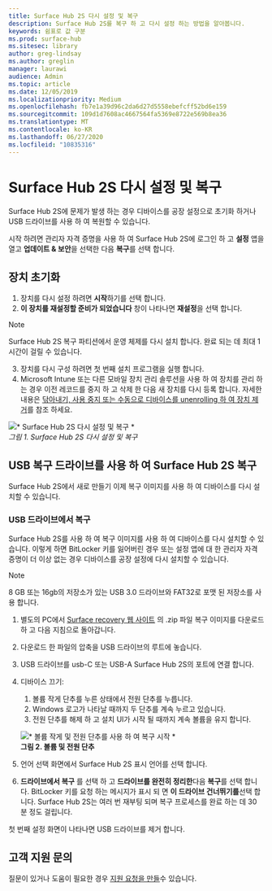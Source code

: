 ```yaml
---
title: Surface Hub 2S 다시 설정 및 복구
description: Surface Hub 2S를 복구 하 고 다시 설정 하는 방법을 알아봅니다.
keywords: 쉼표로 값 구분
ms.prod: surface-hub
ms.sitesec: library
author: greg-lindsay
ms.author: greglin
manager: laurawi
audience: Admin
ms.topic: article
ms.date: 12/05/2019
ms.localizationpriority: Medium
ms.openlocfilehash: fb7e1a39d96c2da6d27d5558ebefcff52bd6e159
ms.sourcegitcommit: 109d1d7608ac4667564fa5369e8722e569b8ea36
ms.translationtype: MT
ms.contentlocale: ko-KR
ms.lasthandoff: 06/27/2020
ms.locfileid: "10835316"
---
```

# Surface Hub 2S 다시 설정 및 복구

Surface Hub 2S에 문제가 발생 하는 경우 디바이스를 공장 설정으로 초기화 하거나 USB 드라이브를 사용 하 여 복원할 수 있습니다.

시작 하려면 관리자 자격 증명을 사용 하 여 Surface Hub 2S에 로그인 하 고 **설정** 앱을 열고 **업데이트 & 보안**을 선택한 다음 **복구**를 선택 합니다.

## 장치 초기화

1. 장치를 다시 설정 하려면 **시작**하기를 선택 합니다.
2. **이 장치를 재설정할 준비가 되었습니다** 창이 나타나면 **재설정**을 선택 합니다. 
  
  >[!NOTE]
  >Surface Hub 2S 복구 파티션에서 운영 체제를 다시 설치 합니다. 완료 되는 데 최대 1 시간이 걸릴 수 있습니다.
  
3. 장치를 다시 구성 하려면 첫 번째 설치 프로그램을 실행 합니다.
4. Microsoft Intune 또는 다른 모바일 장치 관리 솔루션을 사용 하 여 장치를 관리 하는 경우 이전 레코드를 중지 하 고 삭제 한 다음 새 장치를 다시 등록 합니다. 자세한 내용은 [닦아내기, 사용 중지 또는 수동으로 디바이스를 unenrolling 하 여 장치 제거](https://docs.microsoft.com/intune/devices-wipe)를 참조 하세요.

![* Surface Hub 2S 다시 설정 및 복구 *](images/sh2-reset.png)<br>
*그림 1. Surface Hub 2S 다시 설정 및 복구* 

## USB 복구 드라이브를 사용 하 여 Surface Hub 2S 복구

Surface Hub 2S에서 새로 만들기 이제 복구 이미지를 사용 하 여 디바이스를 다시 설치할 수 있습니다.

### USB 드라이브에서 복구

Surface Hub 2S를 사용 하 여 복구 이미지를 사용 하 여 디바이스를 다시 설치할 수 있습니다. 이렇게 하면 BitLocker 키를 잃어버린 경우 또는 설정 앱에 대 한 관리자 자격 증명이 더 이상 없는 경우 디바이스를 공장 설정에 다시 설치할 수 있습니다.

>[!NOTE]
>8 GB 또는 16gb의 저장소가 있는 USB 3.0 드라이브와 FAT32로 포맷 된 저장소를 사용 합니다.

1. 별도의 PC에서 [Surface recovery 웹 사이트](https://support.microsoft.com/surfacerecoveryimage?devicetype=surfacehub2s) 의 .zip 파일 복구 이미지를 다운로드 하 고 다음 지침으로 돌아갑니다. 
1. 다운로드 한 파일의 압축을 USB 드라이브의 루트에 놓습니다.  
1. USB 드라이브를 usb-C 또는 USB-A Surface Hub 2S의 포트에 연결 합니다.
1. 디바이스 끄기:
   1. 볼륨 작게 단추를 누른 상태에서 전원 단추를 누릅니다.
   1. Windows 로고가 나타날 때까지 두 단추를 계속 누르고 있습니다.
   1. 전원 단추를 해제 하 고 설치 UI가 시작 될 때까지 계속 볼륨을 유지 합니다.

    ![* 볼륨 작게 및 전원 단추를 사용 하 여 복구 시작 *](images/sh2-keypad.png) <br>
   **그림 2. 볼륨 및 전원 단추**

1. 언어 선택 화면에서 Surface Hub 2S 표시 언어를 선택 합니다.
1. **드라이브에서 복구** 를 선택 하 고 **드라이브를 완전히 정리한**다음 **복구**를 선택 합니다. BitLocker 키를 요청 하는 메시지가 표시 되 면 **이 드라이브 건너뛰기를**선택 합니다. Surface Hub 2S는 여러 번 재부팅 되며 복구 프로세스를 완료 하는 데 30 분 정도 걸립니다.

첫 번째 설정 화면이 나타나면 USB 드라이브를 제거 합니다.

## 고객 지원 문의

질문이 있거나 도움이 필요한 경우 [지원 요청을 만들](https://support.microsoft.com/supportforbusiness/productselection)수 있습니다.
